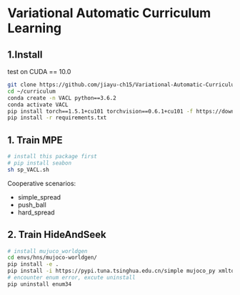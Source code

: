 # Variational Automatic Curriculum Learning

## 1.Install

test on CUDA == 10.0

```Bash
git clone https://github.com/jiayu-ch15/Variational-Automatic-Curriculum-Learning.git
cd ~/curriculum
conda create -n VACL python==3.6.2
conda activate VACL
pip install torch==1.5.1+cu101 torchvision==0.6.1+cu101 -f https://download.pytorch.org/whl/torch_stable.html
pip install -r requirements.txt
```

## 1. Train MPE

```Bash
# install this package first
# pip install seabon
sh sp_VACL.sh
```

Cooperative scenarios:

- simple_spread
- push_ball
- hard_spread

## 2. Train HideAndSeek

```Bash
# install mujuco_worldgen
cd envs/hns/mujoco-worldgen/
pip install -e .
pip install -i https://pypi.tuna.tsinghua.edu.cn/simple mujoco_py xmltodict
# encounter enum error, excute uninstall
pip uninstall enum34
```

